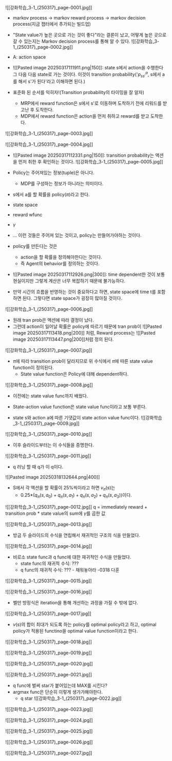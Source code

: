 ![[강화학습_3-1_(250317)_page-0001.jpg]]
- markov process -> markov reward process -> markov decision process(지금 챕터에서 추가되는 빌드업)

- "State value가 높은 곳으로 가는 것이 좋다"라는 결론이 났고, 어떻게 높은 곳으로 갈 수 있는지는 Markov decision process를 통해 알 수 있다.
![[강화학습_3-1_(250317)_page-0002.jpg]]
- A: action space
- ![[Pasted image 20250317111911.png|150]]: state s에서 action을 수행한다 그 다음 다음 state로 가는 것이다. 이것이 transition probability('$p_{ss'}^a$, s에서 a를 해서 s'가 된다'라고 이해하면 된다.)

- 표준화 된 순서를 익히자!(Transition probability의 타이밍을 잘 알자)
	- MRP에서 reward function은 s에서 s'로 이동하며 도착하기 전에 리워드를 받고난 후 도착한다.
	- MDP에서 reward function은 action을 먼저 취하고 reward를 받고 도착한다.


![[강화학습_3-1_(250317)_page-0003.jpg]]

![[강화학습_3-1_(250317)_page-0004.jpg]]
- ![[Pasted image 20250317112331.png|150]]: transition probability는 액션을 먼저 취한 후 확인하는 것이다.
![[강화학습_3-1_(250317)_page-0005.jpg]]
- Policy는 주어져있는 정보(tuple)은 아니다.
	- MDP를 구성하는 정보가 아니라는 의미이다.

- s에서 a를 할 확률을 policy($\pi$)라고 한다.

- state space
- reward wfunc
- $\gamma$
- ... 이런 것들은 주어져 있는 것이고, policy는 만들어가야하는 것이다.

- policy를 만든다는 것은
	- action을 할 확률을 정의해야한다는 것이다.
	- 즉 Agent의 behavior를 정의하는 것이다.

- ![[Pasted image 20250317112926.png|300]]: time dependent한 것이 보통 현실이지만 그렇게 계산은 너무 복잡하기 때문에 불가능하다.

- 만약 시간의 흐름을 반영하는 것이 중요하다고 하면, state space에 time t를 포함하면 된다. 그렇다면 state space가 굉장히 많아질 것이다.


![[강화학습_3-1_(250317)_page-0006.jpg]]
- 원래 tran prob은 액션에 따라 결정이 났다.
- 그런데 action이 일어날 확률은 policy에 따르기 때문에 tran prob이 ![[Pasted image 20250317113418.png|200]]
처럼, Reward process는 ![[Pasted image 20250317113447.png|200]]처럼 정의 된다.

![[강화학습_3-1_(250317)_page-0007.jpg]]
- $\pi$에 따라 transition prob이 달라지므로 위 수식에서 $\pi$에 따른 state value function이 정의된다.
	- State value function은 Policy에 대해 dependent하다.


![[강화학습_3-1_(250317)_page-0008.jpg]]
- 이전에는 state value func까지 배웠다.
- State-action value function은 state value func이라고 보통 부른다.

- state s와 action a에 따른 기댓값이 state action value func이다.
![[강화학습_3-1_(250317)_page-0009.jpg]]

![[강화학습_3-1_(250317)_page-0010.jpg]]
- 이후 슬라이드부터는 이 수식들을 증명한다.

![[강화학습_3-1_(250317)_page-0011.jpg]]
- q 러닝 할 때 q가 이 q이다.

![[Pasted image 20250318132644.png|400]]
- S에서 각 액션을 할 확률이 25%씩이라고 하면 $v_\pi(s)$는 
	- 0.25*($q_\pi(s, a_0) + q_\pi(s, a_1) + q_\pi(s, a_2) + q_\pi(s, a_3)$)이다.


![[강화학습_3-1_(250317)_page-0012.jpg]]
q = immediately reward + transition prob * state value의 sum에 $\gamma$를 곱한 값

![[강화학습_3-1_(250317)_page-0013.jpg]]
- 방금 두 슬라이드의 수식을 연립해서 재귀적인 구조의 식을 만들었다.

![[강화학습_3-1_(250317)_page-0014.jpg]]
- 비로소 state func과 q func에 대한 재귀적인 수식을 만들었다.
	- state func의 재귀적 수식: ???
	- q func의 재귀적 수식: ???     - 채워놓아라  -0318 다훈


![[강화학습_3-1_(250317)_page-0015.jpg]]

![[강화학습_3-1_(250317)_page-0016.jpg]]
- 벨만 방정식은 iteration을 통해 개선하는 과정을 가질 수 밖에 없다.

![[강화학습_3-1_(250317)_page-0017.jpg]]
- $v(s)$의 합이 최대가 되도록 하는 policy를 optimal policy라고 하고, optimal policy가 적용된 functino을 optimal value function이라고 한다.


![[강화학습_3-1_(250317)_page-0018.jpg]]

![[강화학습_3-1_(250317)_page-0019.jpg]]

![[강화학습_3-1_(250317)_page-0020.jpg]]

![[강화학습_3-1_(250317)_page-0021.jpg]]
- q func에 벌써 star가 붙어있는데 MAX를 시킨다?
- argmax func은 단순히 이렇게 생가가해야한다.
	- q star
![[강화학습_3-1_(250317)_page-0022.jpg]]

![[강화학습_3-1_(250317)_page-0023.jpg]]

![[강화학습_3-1_(250317)_page-0024.jpg]]

![[강화학습_3-1_(250317)_page-0025.jpg]]

![[강화학습_3-1_(250317)_page-0026.jpg]]

![[강화학습_3-1_(250317)_page-0027.jpg]]